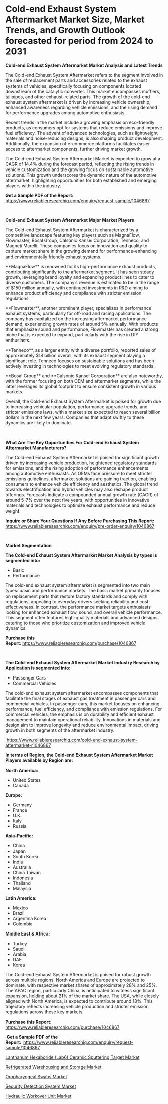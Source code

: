 <p><h1>Cold-end Exhaust System Aftermarket Market Size, Market Trends, and Growth Outlook forecasted for period from 2024 to 2031</h1></p><p><strong>Cold-end Exhaust System Aftermarket Market Analysis and Latest Trends</strong></p>
<p><p>The Cold-end Exhaust System Aftermarket refers to the segment involved in the sale of replacement parts and accessories related to the exhaust systems of vehicles, specifically focusing on components located downstream of the catalytic converter. This market encompasses mufflers, tailpipes, and other exhaust-related parts. The growth of the cold-end exhaust system aftermarket is driven by increasing vehicle ownership, enhanced awareness regarding vehicle emissions, and the rising demand for performance upgrades among automotive enthusiasts.</p><p>Recent trends in the market include a growing emphasis on eco-friendly products, as consumers opt for systems that reduce emissions and improve fuel efficiency. The advent of advanced technologies, such as lightweight materials and noise-reducing designs, is also shaping product development. Additionally, the expansion of e-commerce platforms facilitates easier access to aftermarket components, further driving market growth.</p><p>The Cold-end Exhaust System Aftermarket Market is expected to grow at a CAGR of 14.4% during the forecast period, reflecting the rising trends in vehicle customization and the growing focus on sustainable automotive solutions. This growth underscores the dynamic nature of the automotive aftermarket, highlighting opportunities for both established and emerging players within the industry.</p></p>
<p><strong>Get a Sample PDF of the Report:&nbsp;</strong> <a href="https://www.reliableresearchiq.com/enquiry/request-sample/1046867?utm_campaign=1123&utm_medium=2&utm_source=Github&utm_content=ia&utm_term=06122024&utm_id=cold-end-exhaust-system-aftermarket">https://www.reliableresearchiq.com/enquiry/request-sample/1046867</a></p>
<p>&nbsp;</p>
<p><strong>Cold-end Exhaust System Aftermarket Major Market Players</strong></p>
<p><p>The Cold-end Exhaust System Aftermarket is characterized by a competitive landscape featuring key players such as MagnaFlow, Flowmaster, Bosal Group, Calsonic Kansei Corporation, Tenneco, and Magneti Marelli. These companies focus on innovation and quality to capture market share in the growing demand for performance-enhancing and environmentally friendly exhaust systems.</p><p>**MagnaFlow** is renowned for its high-performance exhaust products, contributing significantly to the aftermarket segment. It has seen steady growth, leveraging brand loyalty and expanding product lines to cater to diverse customers. The company’s revenue is estimated to be in the range of $150 million annually, with continued investments in R&D aiming to enhance product efficiency and compliance with stricter emission regulations.</p><p>**Flowmaster**, another prominent player, specializes in performance exhaust systems, particularly for off-road and racing applications. The company has capitalized on the increasing aftermarket performance demand, experiencing growth rates of around 5% annually. With products that emphasize sound and performance, Flowmaster has created a strong niche that is expected to expand, particularly with the rise in DIY enthusiasts.</p><p>**Tenneco**, as a larger entity with a diverse portfolio, reported sales of approximately $18 billion overall, with its exhaust segment playing a significant role. Tenneco focuses on sustainable solutions and has been actively investing in technologies to meet evolving regulatory standards.</p><p>**Bosal Group** and **Calsonic Kansei Corporation** are also noteworthy, with the former focusing on both OEM and aftermarket segments, while the latter leverages its global footprint to ensure consistent growth in various markets.</p><p>Overall, the Cold-end Exhaust System Aftermarket is poised for growth due to increasing vehicular population, performance upgrade trends, and stricter emissions laws, with a market size expected to reach several billion dollars in the next few years. Companies that adapt swiftly to these dynamics are likely to dominate.</p></p>
<p>&nbsp;</p>
<p><strong>What Are The Key Opportunities For Cold-end Exhaust System Aftermarket Manufacturers?</strong></p>
<p><p>The Cold-end Exhaust System Aftermarket is poised for significant growth driven by increasing vehicle production, heightened regulatory standards for emissions, and the rising adoption of performance enhancements among automotive enthusiasts. As OEMs face pressure to meet stricter emissions guidelines, aftermarket solutions are gaining traction, enabling consumers to enhance vehicle efficiency and aesthetics. The global trend towards electrification and hybrid vehicles may also reshape product offerings. Forecasts indicate a compounded annual growth rate (CAGR) of around 5-7% over the next five years, with opportunities in innovative materials and technologies to optimize exhaust performance and reduce weight.</p></p>
<p><strong>Inquire or Share Your Questions If Any Before Purchasing This Report:</strong> <a href="https://www.reliableresearchiq.com/enquiry/pre-order-enquiry/1046867?utm_campaign=1123&utm_medium=2&utm_source=Github&utm_content=ia&utm_term=06122024&utm_id=cold-end-exhaust-system-aftermarket">https://www.reliableresearchiq.com/enquiry/pre-order-enquiry/1046867</a></p>
<p>&nbsp;</p>
<p><strong>Market Segmentation</strong></p>
<p><strong>The Cold-end Exhaust System Aftermarket Market Analysis by types is segmented into:</strong></p>
<p><ul><li>Basic</li><li>Performance</li></ul></p>
<p><p>The cold-end exhaust system aftermarket is segmented into two main types: basic and performance markets. The basic market primarily focuses on replacement parts that restore factory standards and comply with regulations, appealing to everyday drivers seeking reliability and cost-effectiveness. In contrast, the performance market targets enthusiasts looking for enhanced exhaust flow, sound, and overall vehicle performance. This segment often features high-quality materials and advanced designs, catering to those who prioritize customization and improved vehicle dynamics.</p></p>
<p><strong>Purchase this Report:&nbsp;</strong><a href="https://www.reliableresearchiq.com/purchase/1046867?utm_campaign=1123&utm_medium=2&utm_source=Github&utm_content=ia&utm_term=06122024&utm_id=cold-end-exhaust-system-aftermarket">https://www.reliableresearchiq.com/purchase/1046867</a></p>
<p>&nbsp;</p>
<p><strong>The Cold-end Exhaust System Aftermarket Market Industry Research by Application is segmented into:</strong></p>
<p><ul><li>Passenger Cars</li><li>Commercial Vehicles</li></ul></p>
<p><p>The cold-end exhaust system aftermarket encompasses components that facilitate the final stages of exhaust gas treatment in passenger cars and commercial vehicles. In passenger cars, this market focuses on enhancing performance, fuel efficiency, and compliance with emission regulations. For commercial vehicles, the emphasis is on durability and efficient exhaust management to maintain operational reliability. Innovations in materials and design aim to improve longevity and reduce environmental impact, driving growth in both segments of the aftermarket industry.</p></p>
<p><a href="https://www.reliableresearchiq.com/cold-end-exhaust-system-aftermarket-r1046867?utm_campaign=1123&utm_medium=2&utm_source=Github&utm_content=ia&utm_term=06122024&utm_id=cold-end-exhaust-system-aftermarket">&nbsp;https://www.reliableresearchiq.com/cold-end-exhaust-system-aftermarket-r1046867</a></p>
<p><strong>In terms of Region, the Cold-end Exhaust System Aftermarket Market Players available by Region are:</strong></p>
<p>
    <p> <strong> North America: </strong>
        <ul>
            <li>United States</li>
            <li>Canada</li>
        </ul>
        </p> 
    <p> <strong> Europe: </strong>
        <ul>
            <li>Germany</li>
            <li>France</li>
            <li>U.K.</li>
            <li>Italy</li>
            <li>Russia</li>
        </ul>
        </p> 
    <p> <strong> Asia-Pacific: </strong>
        <ul>
            <li>China</li>
            <li>Japan</li>
            <li>South Korea</li>
            <li>India</li>
            <li>Australia</li>
            <li>China Taiwan</li>
            <li>Indonesia</li>
            <li>Thailand</li>
            <li>Malaysia</li>
        </ul>
        </p> 
    <p> <strong> Latin America: </strong>
        <ul>
            <li>Mexico</li>
            <li>Brazil</li>
            <li>Argentina Korea</li>
            <li>Colombia</li>
        </ul>
        </p> 
    <p> <strong> Middle East & Africa: </strong>
        <ul>
            <li>Turkey</li>
            <li>Saudi</li>
            <li>Arabia</li>
            <li>UAE</li>
            <li>Korea</li>
        </ul>
    </p>
    </p>
<p><p>The Cold-end Exhaust System Aftermarket is poised for robust growth across multiple regions. North America and Europe are projected to dominate, with respective market shares of approximately 28% and 25%. The APAC region, particularly China, is anticipated to witness significant expansion, holding about 21% of the market share. The USA, while closely aligned with North America, is expected to contribute around 18%. This trajectory reflects increasing vehicle production and stricter emission regulations across these key markets.</p></p>
<p><strong>Purchase this Report: </strong><a href="https://www.reliableresearchiq.com/purchase/1046867?utm_campaign=1123&utm_medium=2&utm_source=Github&utm_content=ia&utm_term=06122024&utm_id=cold-end-exhaust-system-aftermarket">https://www.reliableresearchiq.com/purchase/1046867</a></p>
<p>&nbsp;<strong>Get a Sample PDF of the Report:&nbsp;&nbsp;</strong><a href="https://www.reliableresearchiq.com/enquiry/request-sample/1046867?utm_campaign=1123&utm_medium=2&utm_source=Github&utm_content=ia&utm_term=06122024&utm_id=cold-end-exhaust-system-aftermarket">https://www.reliableresearchiq.com/enquiry/request-sample/1046867</a></p>
<p><strong></strong></p>
<p><p><a href="https://issuu.com/reportprime-2/docs/lanthanum-hexaboride-lab6-ceramic-sputtering-targe?utm_campaign=1123&utm_medium=2&utm_source=Github&utm_content=ia&utm_term=06122024&utm_id=cold-end-exhaust-system-aftermarket">Lanthanum Hexaboride (Lab6) Ceramic Sputtering Target Market</a></p><p><a href="https://www.linkedin.com/pulse/refrigerated-warehousing-storage-market-analysis-growth-forecast-wpvtf?utm_campaign=1123&utm_medium=2&utm_source=Github&utm_content=ia&utm_term=06122024&utm_id=cold-end-exhaust-system-aftermarket">Refrigerated Warehousing and Storage Market</a></p><p><a href="https://issuu.com/reportprime-2/docs/oropharyngeal-swabs-market-size-2030.pptx?utm_campaign=1123&utm_medium=2&utm_source=Github&utm_content=ia&utm_term=06122024&utm_id=cold-end-exhaust-system-aftermarket">Oropharyngeal Swabs Market</a></p><p><a href="https://www.linkedin.com/pulse/future-forecast-security-detection-system-market-size-73-cagr-k5oyf?utm_campaign=1123&utm_medium=2&utm_source=Github&utm_content=ia&utm_term=06122024&utm_id=cold-end-exhaust-system-aftermarket">Security Detection System Market</a></p><p><a href="https://github.com/dierdrecrichton210/Market-Research-Report-List-1/blob/main/hydraulic-workover-unit-market.md?utm_campaign=1123&utm_medium=2&utm_source=Github&utm_content=ia&utm_term=06122024&utm_id=cold-end-exhaust-system-aftermarket">Hydraulic Workover Unit Market</a></p></p>